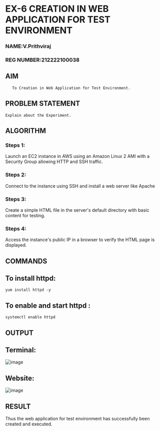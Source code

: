  # EX-6 CREATION IN WEB APPLICATION FOR TEST ENVIRONMENT
 
 ### NAME:V.Prithviraj
 ### REG NUMBER:212222100038

  ## AIM
       To Creation in Web Application for Test Environment.
## PROBLEM STATEMENT
    Explain about the Experiment.

## ALGORITHM
 ### Steps 1:
 Launch an EC2 instance in AWS using an Amazon Linux 2 AMI with a Security Group allowing HTTP and SSH traffic.
 ### Steps 2:
 Connect to the instance using SSH and install a web server like Apache
 ### Steps 3:
 Create a simple HTML file in the server's default directory with basic content for testing.
 ### Steps 4:
 Access the instance's public IP in a browser to verify the HTML page is displayed.
## COMMANDS
## To install httpd:
```
yum install httpd -y
```
## To enable and start httpd :
```
systemctl enable httpd
```
## OUTPUT
## Terminal:

![image](https://github.com/user-attachments/assets/b6264754-1bd1-4e0b-9265-5e9bc1c1bd55)

## Website:

![image](https://github.com/user-attachments/assets/184b7e0c-1fd5-49cc-b7eb-0e088424e064)


## RESULT
 Thus the web application for test environment has successfully been created and executed.

  



